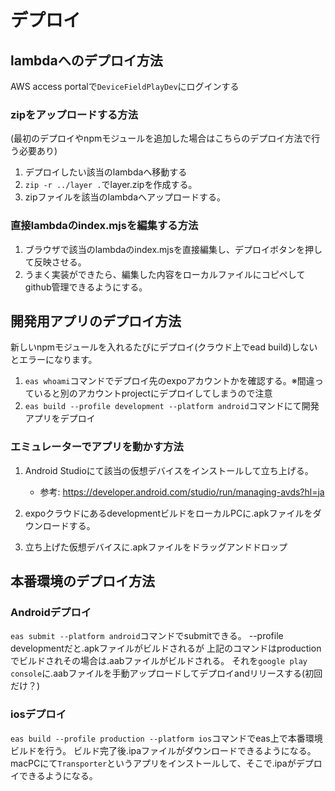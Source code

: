 # デプロイ

## lambdaへのデプロイ方法

<!-- TODO: 将来的にはCloudFormationで行う -->

AWS access portalで`DeviceFieldPlayDev`にログインする

### zipをアップロードする方法

(最初のデプロイやnpmモジュールを追加した場合はこちらのデプロイ方法で行う必要あり)

1. デプロイしたい該当のlambdaへ移動する
2. `zip -r ../layer .`でlayer.zipを作成する。
3. zipファイルを該当のlambdaへアップロードする。

### 直接lambdaのindex.mjsを編集する方法

1. ブラウザで該当のlambdaのindex.mjsを直接編集し、デプロイボタンを押して反映させる。
2. うまく実装ができたら、編集した内容をローカルファイルにコピペしてgithub管理できるようにする。

## 開発用アプリのデプロイ方法

新しいnpmモジュールを入れるたびにデプロイ(クラウド上でead build)しないとエラーになります。

1. `eas whoami`コマンドでデプロイ先のexpoアカウントかを確認する。※間違っていると別のアカウントprojectにデプロイしてしまうので注意
2. `eas build --profile development --platform android`コマンドにて開発アプリをデプロイ

### エミュレーターでアプリを動かす方法

1. Android Studioにて該当の仮想デバイスをインストールして立ち上げる。

   - 参考: https://developer.android.com/studio/run/managing-avds?hl=ja

2. expoクラウドにあるdevelopmentビルドをローカルPCに.apkファイルをダウンロードする。

3. 立ち上げた仮想デバイスに.apkファイルをドラッグアンドドロップ

## 本番環境のデプロイ方法

### Androidデプロイ

`eas submit --platform android`コマンドでsubmitできる。
--profile developmentだと.apkファイルがビルドされるが
上記のコマンドはproductionでビルドされその場合は.aabファイルがビルドされる。
それを`google play console`に.aabファイルを手動アップロードしてデプロイandリリースする(初回だけ？)

### iosデプロイ

`eas build --profile production --platform ios`コマンドでeas上で本番環境ビルドを行う。
ビルド完了後.ipaファイルがダウンロードできるようになる。
macPCにて`Transporter`というアプリをインストールして、そこで.ipaがデプロイできるようになる。
